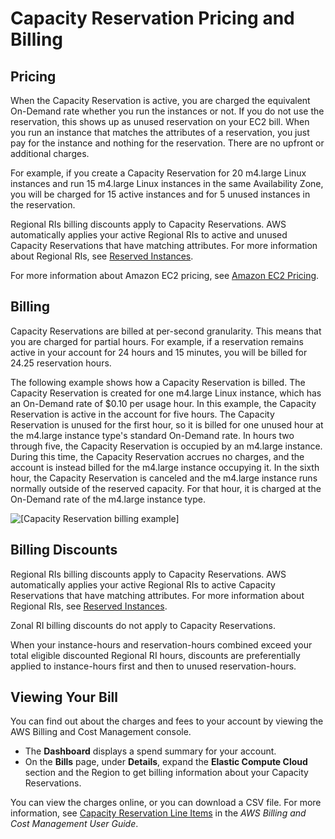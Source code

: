 # Capacity Reservation Pricing and Billing<a name="capacity-reservations-pricing-biling"></a>

## Pricing<a name="capacity-reservations-pricing"></a>

When the Capacity Reservation is active, you are charged the equivalent On\-Demand rate whether you run the instances or not\. If you do not use the reservation, this shows up as unused reservation on your EC2 bill\. When you run an instance that matches the attributes of a reservation, you just pay for the instance and nothing for the reservation\. There are no upfront or additional charges\. 

For example, if you create a Capacity Reservation for 20 m4\.large Linux instances and run 15 m4\.large Linux instances in the same Availability Zone, you will be charged for 15 active instances and for 5 unused instances in the reservation\.

Regional RIs billing discounts apply to Capacity Reservations\. AWS automatically applies your active Regional RIs to active and unused Capacity Reservations that have matching attributes\. For more information about Regional RIs, see [Reserved Instances](ec2-reserved-instances.md)\.

For more information about Amazon EC2 pricing, see [Amazon EC2 Pricing](https://aws.amazon.com/ec2/pricing/on-demand/)\.

## Billing<a name="capacity-reservations-billing"></a>

Capacity Reservations are billed at per\-second granularity\. This means that you are charged for partial hours\. For example, if a reservation remains active in your account for 24 hours and 15 minutes, you will be billed for 24\.25 reservation hours\.

The following example shows how a Capacity Reservation is billed\. The Capacity Reservation is created for one m4\.large Linux instance, which has an On\-Demand rate of $0\.10 per usage hour\. In this example, the Capacity Reservation is active in the account for five hours\. The Capacity Reservation is unused for the first hour, so it is billed for one unused hour at the m4\.large instance type's standard On\-Demand rate\. In hours two through five, the Capacity Reservation is occupied by an m4\.large instance\. During this time, the Capacity Reservation accrues no charges, and the account is instead billed for the m4\.large instance occupying it\. In the sixth hour, the Capacity Reservation is canceled and the m4\.large instance runs normally outside of the reserved capacity\. For that hour, it is charged at the On\-Demand rate of the m4\.large instance type\.

![\[Capacity Reservation billing example\]](http://docs.aws.amazon.com/AWSEC2/latest/WindowsGuide/images/cr-billing-example.png)

## Billing Discounts<a name="capacity-reservations-discounts"></a>

Regional RIs billing discounts apply to Capacity Reservations\. AWS automatically applies your active Regional RIs to active Capacity Reservations that have matching attributes\. For more information about Regional RIs, see [Reserved Instances](ec2-reserved-instances.md)\.

Zonal RI billing discounts do not apply to Capacity Reservations\.

When your instance\-hours and reservation\-hours combined exceed your total eligible discounted Regional RI hours, discounts are preferentially applied to instance\-hours first and then to unused reservation\-hours\.

## Viewing Your Bill<a name="capacity-reservations-viewing-bill"></a>

You can find out about the charges and fees to your account by viewing the AWS Billing and Cost Management console\.
+ The **Dashboard** displays a spend summary for your account\.
+ On the **Bills** page, under **Details**, expand the **Elastic Compute Cloud** section and the Region to get billing information about your Capacity Reservations\.

You can view the charges online, or you can download a CSV file\. For more information, see [Capacity Reservation Line Items](https://docs.aws.amazon.com/awsaccountbilling/latest/aboutv2/billing-reports-costusage-cr.html) in the *AWS Billing and Cost Management User Guide*\.